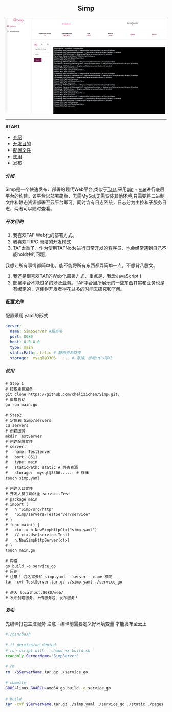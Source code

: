 <h2 align="center">Simp</h2>

<img src="./static/img/main_control.png" />

***

**START**

- [介绍](#介绍)
- [开发目的](#开发目的)
- [配置文件](#配置文件)
- [使用](#使用)
- [发布](#发布)

##### 介绍

Simp是一个快速发布、部署的现代Web平台,类似于[Tars](https://github.com/TarsCloud/Tars),采用[gin](https://github.com/gin-gonic/gin) + [vue](https://github.com/vuejs/vue)进行底层平台的构建。该平台以部署简单，无需MySql,无需安装其他环境,只需要将二进制文件和静态资源部署至云平台即可。同时含有日志系统，日志分为主控和子服务日志，两者可以随时查看。

##### 开发目的

1. 我喜欢TAF Web化的部署方式。
2. 我喜欢TRPC 简洁的开发模式
3. TAF太重了，作为使用TAFNode进行日常开发的程序员，也会经常遇到自己不能hold住的问题。

我想让所有事情都简单化。能不能将所有东西都弄简单一点。不想背八股文。

1. 我还是很喜欢TAF的Web化部署方式，重点是，我爱JavaScript！
2. 部署平台不能过多的涉及业务。TAF平台里所展示的一些东西其实和业务也是有绑定的，这使得开发者得花过多的时间去研究和了解。

##### 配置文件

配置采用 yaml的形式

````yaml
server:
  name: SimpServer #服务名
  port: 8080 
  host: 0.0.0.0  
  type: main 
  staticPath: static # 静态资源路径
  storage:  mysql@3306...... # 存储，参考sqlx写法
````

##### 使用

````shell
# Step 1
# 拉取主控服务 
git clone https://github.com/chelizichen/Simp.git;
# 直接启动
go run main.go

# Step2
# 定位到 Simp/servers
cd servers
# 创建服务
mkdir TestServer
# 创建配置文件
# server:
#   name: TestServer
#   port: 8511
#   type: main
#   staticPath: static # 静态资源
#   storage:  mysql@3306...... # 存储
touch simp.yaml

# 创建入口文件
# 开发人员手动补全 service.Test 
# package main
# import (
# 	h "Simp/src/http"
# 	"Simp/servers/TestServer/service"
# )
# func main() {
# 	ctx := h.NewSimpHttpCtx("simp.yaml")
# 	// ctx.Use(service.Test)
# 	h.NewSimpHttpServer(ctx)
# }
touch main.go

# 构建
go build -o service_go
# 压缩 
# 注意！ 包名需要和 simp.yaml - server - name 相同
tar -cvf TestServer.tar.gz ./simp.yaml ./service_go

# 进入 localhost:8080/web/
# 发布创建服务、上传服务包、发布服务！

````

##### 发布

先编译打包主控服务
注意：编译前需要定义好环境变量
才能发布至云上

````sh
#!/bin/bash  

# if permission denied
# run script with ` chmod +x build.sh ` 
readonly ServerName="SimpServer"

# rm
rm ./$ServerName.tar.gz ./service_go

# compile
GOOS=linux GOARCH=amd64 go build -o service_go

# build
tar -cvf $ServerName.tar.gz ./simp.yaml ./service_go ./static ./pages
````
